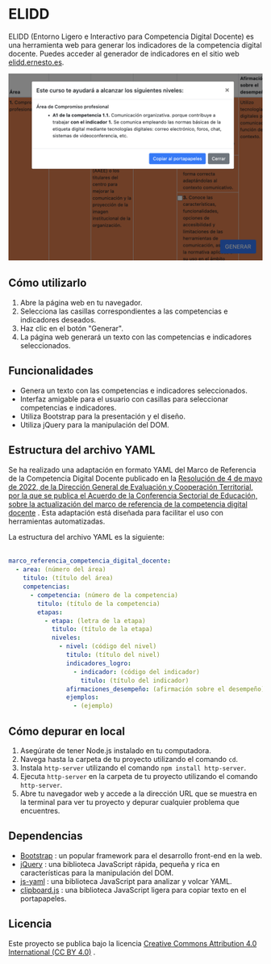 # ELIDD

ELIDD (Entorno Ligero e Interactivo para Competencia Digital Docente) es una herramienta web para generar los indicadores de la competencia digital docente. Puedes acceder al generador de indicadores en el sitio web [elidd.ernesto.es](https://elidd.ernesto.es).

![Captura de pantalla](screenshot.png)


## Cómo utilizarlo
1. Abre la página web en tu navegador.
2. Selecciona las casillas correspondientes a las competencias e indicadores deseados.
3. Haz clic en el botón "Generar".
4. La página web generará un texto con las competencias e indicadores seleccionados.
## Funcionalidades
- Genera un texto con las competencias e indicadores seleccionados.
- Interfaz amigable para el usuario con casillas para seleccionar competencias e indicadores.
- Utiliza Bootstrap para la presentación y el diseño.
- Utiliza jQuery para la manipulación del DOM.

## Estructura del archivo YAML

Se ha realizado una adaptación en formato YAML del Marco de Referencia de la Competencia Digital Docente publicado en la [Resolución de 4 de mayo de 2022, de la Dirección General de Evaluación y Cooperación Territorial, por la que se publica el Acuerdo de la Conferencia Sectorial de Educación, sobre la actualización del marco de referencia de la competencia digital docente](https://www.boe.es/diario_boe/txt.php?id=BOE-A-2022-8042) . Esta adaptación está diseñada para facilitar el uso con herramientas automatizadas.

La estructura del archivo YAML es la siguiente:

```yml

marco_referencia_competencia_digital_docente:
  - area: (número del área)
    titulo: (título del área)
    competencias:
      - competencia: (número de la competencia)
        titulo: (título de la competencia)
        etapas:
          - etapa: (letra de la etapa)
            titulo: (título de la etapa)
            niveles:
              - nivel: (código del nivel)
                titulo: (título del nivel)
                indicadores_logro:
                  - indicador: (código del indicador)
                    titulo: (título del indicador)
                afirmaciones_desempeño: (afirmación sobre el desempeño)
                ejemplos:
                  - (ejemplo)
```

## Cómo depurar en local

1. Asegúrate de tener Node.js instalado en tu computadora.
2. Navega hasta la carpeta de tu proyecto utilizando el comando `cd`.
3. Instala `http-server` utilizando el comando `npm install http-server`. 
4. Ejecuta `http-server` en la carpeta de tu proyecto utilizando el comando `http-server`.
5. Abre tu navegador web y accede a la dirección URL que se muestra en la terminal para ver tu proyecto y depurar cualquier problema que encuentres.


## Dependencias 
- [Bootstrap](https://getbootstrap.com/) : un popular framework para el desarrollo front-end en la web. 
- [jQuery](https://jquery.com/) : una biblioteca JavaScript rápida, pequeña y rica en características para la manipulación del DOM. 
- [js-yaml](https://github.com/nodeca/js-yaml) : una biblioteca JavaScript para analizar y volcar YAML. 
- [clipboard.js](https://clipboardjs.com/) : una biblioteca JavaScript ligera para copiar texto en el portapapeles.
## Licencia

Este proyecto se publica bajo la licencia [Creative Commons Attribution 4.0 International (CC BY 4.0)](https://creativecommons.org/licenses/by/4.0/) .